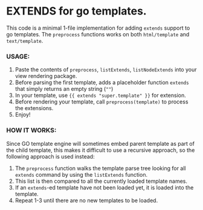 # EXTENDS for go templates.

This code is a minimal 1-file implementation for adding `extends` support to go templates.
The `preprocess` functions works on both `html/template` and `text/template`.

### USAGE:

1. Paste the contents of `preprocess`, `listExtends`, `listNodeExtends` into your view
   rendering package.
2. Before parsing the first template, adds a placeholder function `extends` that simply
   returns an empty string (`""`)
3. In your template, use `{{ extends "super.template" }}` for extension.
4. Before rendering your template, call `preprocess(template)` to process the extensions.
5. Enjoy!

### HOW IT WORKS:

Since GO template engine will sometimes embed parent template as part of the child
template, this makes it difficult to use a recursive approach, so the following approach
is used instead:

1. The `preprocess` function walks the template parse tree looking for all `extends`
   command by using the `listExtends` function.
2. This list is then compared to all the currently loaded template names.
3. If an `extends`-ed template have not been loaded yet, it is loaded into the template.
4. Repeat 1-3 until there are no new templates to be loaded.

